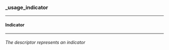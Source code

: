 ### _usage_indicator



------
#### Indicator



------
###### The descriptor represents an indicator